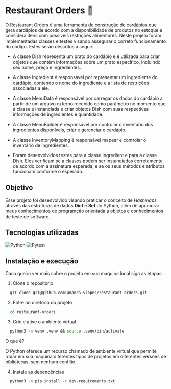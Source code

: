 # Restaurant Orders 🍴

O Restaurant Orders é uma ferramenta de construção de cardápios que gera cardápios de acordo com a disponibilidade de produtos no estoque e considera itens com possíveis restrições alimentares. 
Neste projeto foram implementadas classes e testes visando assegurar o correto funcionamento do código. Estes serão descritos a seguir:

- A classe Dish representa um prato do cardápio e é utilizada para criar objetos que contêm informações sobre um prato específico, incluindo seu nome, preço e ingredientes.
  
- A classe Ingredient é responsável por representar um ingrediente do cardápio, contendo o nome do ingrediente e a lista de restrições associadas a ele.
  
- A classe MenuData é responsável por carregar os dados do cardápio a partir de um arquivo externo recebido como parâmetro no momento que a classe é instanciada e criar objetos Dish com suas respectivas informações de ingredientes e quantidade.
  
- A classe MenuBuilder é responsável por controlar o inventário dos ingredientes disponíveis, criar e gerenciar o cardápio.
  
- A classe InventoryMapping é responsável mapear e controlar o inventário de ingredientes.
  
- Foram desenvolvidos testes para a classe Ingredient e para a classe Dish. Eles verificam se a classes podem ser instanciadas corretamente de acordo com a assinatura esperada, e se os seus métodos e atributos funcionam conforme o esperado.


## Objetivo
Esse projeto foi desenvolvido visando praticar o conceito de *Hashmaps* através das estruturas de dados **Dict** e **Set** do Python, além de aprimorar meus conhecimentos de programção orientada a objetos e conhecimentos de teste de software.

## Tecnologias utilizadas
![Python](https://img.shields.io/badge/Python-FFD43B?style=for-the-badge&logo=python&logoColor=blue)
![Pytest](https://img.shields.io/badge/-pytest-%43B02A?style=for-the-badge&logo=pytest&logoColor=white)

## Instalação e execução
Caso queira ver mais sobre o projeto em sua maquina local siga as etapas:

1. Clone o repositorio 

```bash
  git clone git@github.com:amanda-vlopes/restaurant-orders.git
```

2. Entre no diretório do projeto

```bash
  cd restaurant-orders
```

3. Crie e ative o ambiente virtual

```bash
  python3 -m venv .venv && source .venv/bin/activate
```

O que é?

O Python oferece um recurso chamado de ambiente virtual que permite rodar em sua maquina diferentes tipos de projetos em diferentes versões de bibliotecas, sem nenhum conflito.

4. Instale as dependências

```bash
  python3 -m pip install -r dev-requirements.txt
```
